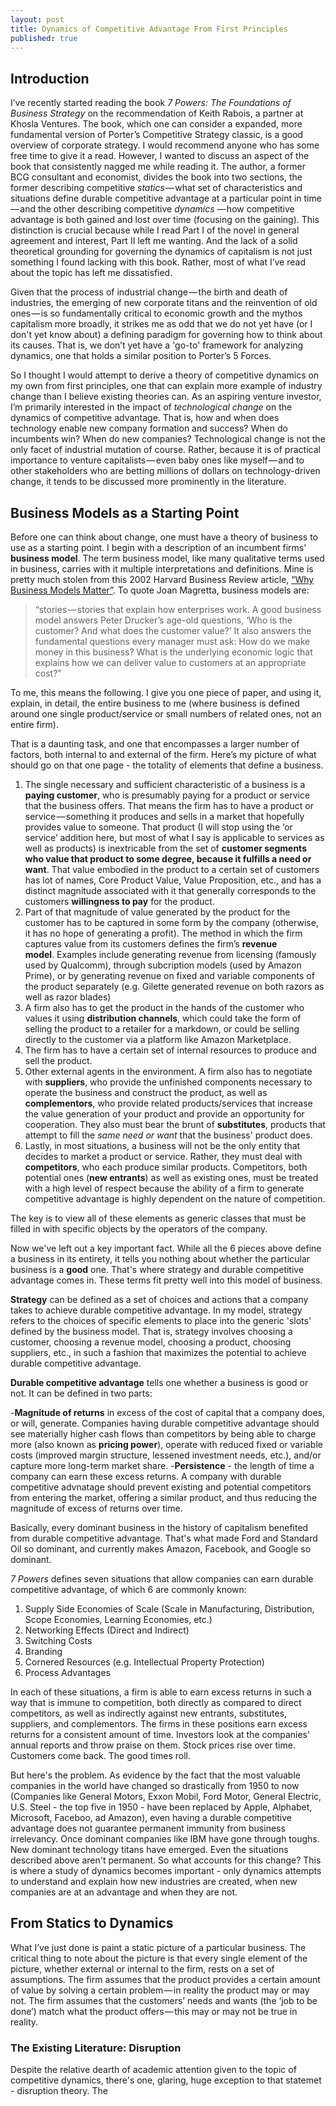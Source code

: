 ```yaml
---
layout: post
title: Dynamics of Competitive Advantage From First Principles
published: true
---
```



## Introduction 

I’ve recently started reading the book _7 Powers: The Foundations of Business Strategy_ on the recommendation of Keith Rabois, a partner at Khosla Ventures. The book, which one can consider a expanded, more fundamental version of Porter’s Competitive Strategy classic, is a good overview of corporate strategy. I would recommend anyone who has some free time to give it a read. However, I wanted to discuss an aspect of the book that consistently nagged me while reading it. The author, a former BCG consultant and economist, divides the book into two sections, the former describing competitive _statics_ — what set of characteristics and situations define durable competitive advantage at a particular point in time — and the other describing competitive _dynamics_  — how competitive advantage is both gained and lost over time (focusing on the gaining). This distinction is crucial because while I read Part I of the novel in general agreement and interest, Part II left me wanting. And the lack of a solid theoretical grounding for governing the dynamics of capitalism is not just something I found lacking with this book. Rather, most of what I’ve read about the topic has left me dissatisfied. 

Given that the process of industrial change — the birth and death of industries, the emerging of new corporate titans and the reinvention of old ones — is so fundamentally critical to economic growth and the mythos capitalism more broadly, it strikes me as odd that we do not yet have (or I don't yet know about) a defining paradigm for governing how to think about its causes. That is, we don’t yet have a 'go-to' framework for analyzing dynamics, one that holds a similar position to Porter’s 5 Forces. 

So I thought I would attempt to derive a theory of competitive dynamics on my own from first principles, one that can explain more example of industry change than I believe existing theories can. As an aspiring venture investor,  I’m primarily interested in  the impact of _technological change_ on the dynamics of competitive advantage. That is, how and when does technology enable new company formation and success? When do incumbents win? When do new companies? Technological change is not the only facet of industrial mutation of course. Rather, because it is of practical importance to venture capitalists — even baby ones like myself — and to other stakeholders who are betting millions of dollars on technology-driven change, it tends to be discussed more prominently in the literature. 

## Business Models as a Starting Point

Before one can think about change, one must have a theory of business to use as a starting  point. I begin with a description of an incumbent firms’ **business model**. The term business model, like many qualitative terms used in business, carries with it multiple interpretations and definitions. Mine is pretty much stolen from this 2002 Harvard Business Review article, [“Why Business Models Matter”](https://hbr.org/2002/05/why-business-models-matter). To quote Joan Magretta, business models are:

> “stories — stories that explain how enterprises work. A good business model answers Peter Drucker’s age-old questions, ‘Who is the customer? And what does the customer value?’ It also answers the fundamental questions every manager must ask: How do we make money in this business? What is the underlying economic logic that explains how we can deliver value to customers at an appropriate cost?” 
> 




To me, this means the following. I give you one piece of paper, and using it, explain, in detail, the entire business to me (where business is defined around one single product/service or small numbers of related ones, not an entire firm). 

That is a daunting task, and one that encompasses a larger number of factors, both internal to and external of the firm. Here’s my picture of what should go on that one page - the totality of elements that define a business. 

1. The single necessary and sufficient characteristic of a business is a **paying customer**, who is presumably paying for a product or service that the business offers. That means the firm has to have a product or service — something it produces and sells in a market that hopefully provides value to someone. That product (I will stop using the ‘or service’ addition here,  but most of what I say is applicable to services as well as products) is inextricable from the set of **customer segments who value that product to some degree, because it fulfills a need or want**. That value embodied in the product to a certain set of customers has lot of names, Core Product Value, Value Proposition, etc., and has a distinct magnitude associated with it that generally corresponds to the customers **willingness to pay** for the product. 
2. Part of that magnitude of value generated by the product for the customer has to be captured in some form by the company (otherwise, it has no hope of generating a profit). The method in which the firm captures value from its customers defines the firm’s **revenue model**. Examples include generating revenue from licensing (famously used by Qualcomm), through subcription models (used by Amazon Prime), or by generating revenue on fixed and variable components of the product separately (e.g. Gilette generated revenue on both razors as well as razor blades)
3. A firm also has to get the product in the hands of the customer who values it using **distribution channels**, which could take the form of selling the product to a retailer for a markdown, or could be selling directly to the customer via a platform like Amazon Marketplace. 
4. The firm has to have a certain set of internal resources to produce and sell the product. 
5. Other external agents in the environment. A firm also has to negotiate with **suppliers**, who provide the unfinished components necessary to operate the business and construct the product, as well as  **complementors**, who provide related products/services that increase the value generation of your product and provide an opportunity for cooperation. They also must bear the brunt of **substitutes**, products that attempt to fill the _same need or want_ that the business' product does. 
6. Lastly, in most situations, a business will not be the only entity that decides to market a product or service. Rather, they must deal with **competitors**, who each produce similar products. Competitors, both potential ones (**new entrants**) as well as existing ones, must be treated with a high level of respect because the ability of a firm to generate competitive advantage is highly dependent on the nature of competition. 

The key is to view all of these elements as generic classes that must be filled in with specific objects by the operators of the company. 

Now we've left out a key important fact. While all the 6 pieces above define a business in its entirety, it tells you nothing about whether the particular business is a **good** one. That's where strategy and durable competitive advantage comes in. These terms fit pretty well into this model of business. 

**Strategy** can be defined as a set of choices and actions that a company takes to achieve durable competitive advantage. In my model, strategy refers to the choices of specific elements to place into the generic 'slots' defined by the business model. That is, strategy involves choosing a customer, choosing a revenue model, choosing a product, choosing suppliers, etc., in such a fashion that maximizes the potential to achieve durable competitive advantage. 


**Durable competitive advantage** tells one whether a business is good or not. It can be defined in two parts:

-**Magnitude of returns** in excess of the cost of capital that a company does, or will, generate. Companies having durable competitive advantage should see materially higher cash flows than competitors by being able to charge more (also known as **pricing power**), operate with reduced fixed or variable costs (improved margin structure, lessened investment needs, etc.), and/or capture more long-term market share. 
-**Persistence** - the length of time a company can earn these excess returns. A company with durable competitive advnatage should prevent existing and potential competitors from entering the market, offering a similar product, and thus reducing the magnitude of excess of returns over time. 

Basically, every dominant business in the history of capitalism benefited from durable competitive advantage. That's what made Ford and Standard Oil so dominant, and currently makes Amazon, Facebook, and Google so dominant. 

_7 Powers_ defines seven situations that allow companies can earn durable competitive advantage, of which 6 are commonly known:

1. Supply Side Economies of Scale (Scale in Manufacturing, Distribution, Scope Economies, Learning Economies, etc.)
2. Networking Effects (Direct and Indirect)
3. Switching Costs
4. Branding 
5. Cornered Resources (e.g. Intellectual Property Protection)
6. Process Advantages

In each of these situations, a firm is able to earn excess returns in such a way that is immune to competition, both directly as compared to direct competitors, as well as indirectly against new entrants, substitutes, suppliers, and complementors. The firms in these positions earn excess returns for a consistent amount of time. Investors look at the companies' annual reports and throw praise on them. Stock prices rise over time. Customers come back. The good times roll. 

But here's the problem. As evidence by the fact that the most valuable companies in the world have changed so drastically from 1950 to now (Companies like General Motors, Exxon Mobil, Ford Motor, General Electric, U.S. Steel - the top five in 1950 - have been replaced by Apple, Alphabet, Microsoft, Faceboo, ad Amazon), even having a durable competitive advantage does not guarantee permanent immunity from business irrelevancy. Once dominant companies like IBM have gone through toughs. New dominant technology titans have emerged. Even the situations described above aren't permanent. So what accounts for this change? This is where a study of dynamics becomes important - only dynamics attempts to understand and explain how new industries are created, when new companies are at an advantage and when they are not. 


## From Statics to Dynamics

What I’ve just done is paint a static picture of a particular business. The critical thing to note about the picture is that every single element of the picture, whether external or internal to the firm, rests on a set of assumptions. The firm assumes that the product provides a certain amount of value by solving a certain problem — in reality the product may or may not. The firm assumes that the customers’ needs and wants (the ‘job to be done’) match what the product offers — this may or may not be true in reality.

### The Existing Literature: Disruption

Despite the relative dearth of academic attention given to the topic of competitive dynamics, there's one, glaring, huge exception to that statemet - disruption theory. The 